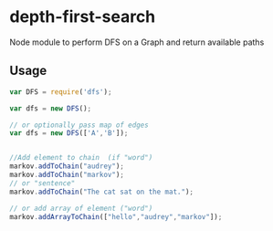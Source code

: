 # depth-first-search
Node module to perform DFS on a Graph and return available paths

## Usage

```Javascript
var DFS = require('dfs');

var dfs = new DFS();

// or optionally pass map of edges
var dfs = new DFS(['A','B']);


//Add element to chain  (if "word")
markov.addToChain("audrey");
markov.addToChain("markov");
// or "sentence"
markov.addToChain("The cat sat on the mat.");

// or add array of element ("word")
markov.addArrayToChain(["hello","audrey","markov"]);